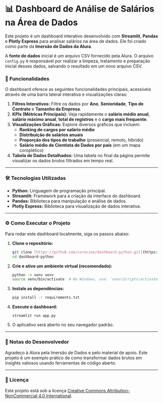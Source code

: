 # 📊 Dashboard de Análise de Salários na Área de Dados

Este projeto é um dashboard interativo desenvolvido com **Streamlit**, **Pandas** e **Plotly Express** para analisar salários na área de dados. Ele foi criado como parte da **Imersão de Dados da Alura**.

A **fonte de dados** inicial é um arquivo CSV fornecido pela Alura. O arquivo `config.py` é responsável por realizar a limpeza, tratamento e preparação inicial desses dados, salvando o resultado em um novo arquivo CSV.

### 🚀 Funcionalidades

O dashboard oferece as seguintes funcionalidades principais, acessíveis através de uma barra lateral interativa e visualizações claras:

1. **Filtros Interativos:** Filtre os dados por **Ano**, **Senioridade**, **Tipo de Contrato** e **Tamanho da Empresa**.
2. **KPIs (Métricas Principais):** Veja rapidamente o **salário médio anual**, **salário máximo anual**, **total de registros** e o **cargo mais frequente**.
3. **Visualizações Gráficas:** Explore diversos gráficos que incluem:
   * **Ranking de cargos por salário médio**
   * **Distribuição de salários anuais**
   * **Proporção dos tipos de trabalho** (presencial, remoto, híbrido)
   * **Salário médio de Cientista de Dados por país** (em um mapa coroplético)
4. **Tabela de Dados Detalhados:** Uma tabela no final da página permite visualizar os dados brutos filtrados em tempo real.

---

### 🛠️ Tecnologias Utilizadas

* **Python:** Linguagem de programação principal.
* **Streamlit:** Framework para a criação da interface do dashboard.
* **Pandas:** Biblioteca para manipulação e análise de dados.
* **Plotly Express:** Biblioteca para visualização de dados interativa.

---

### ⚙️ Como Executar o Projeto

Para rodar este dashboard localmente, siga os passos abaixo:

1. **Clone o repositório:**

   ```bash
   git clone [https://github.com/corocine/dashboard-python.git](https://github.com/corocine/dashboard-python.git)
   cd dashboard-python
   ```
2. **Crie e ative um ambiente virtual (recomendado):**

   ```bash
   python -m venv venv
   source venv/bin/activate  # No Windows, use: `venv\Scripts\activate`
   ```
3. **Instale as dependências:**

   ```bash
   pip install -r requirements.txt
   ```
4. **Execute o dashboard:**

   ```
   streamlit run app.py
   ```
5. O aplicativo será aberto no seu navegador padrão.

---

### 📝 Notas do Desenvolvedor

Agradeço à Alura pela Imersão de Dados e pelo material de apoio. Este projeto é um exemplo prático de como transformar dados brutos em insights valiosos usando ferramentas de código aberto.

---

### 📜 Licença

Este projeto está sob a licença [Creative Commons Attribution-NonCommercial 4.0 International](https://creativecommons.org/licenses/by-nc/4.0/).
